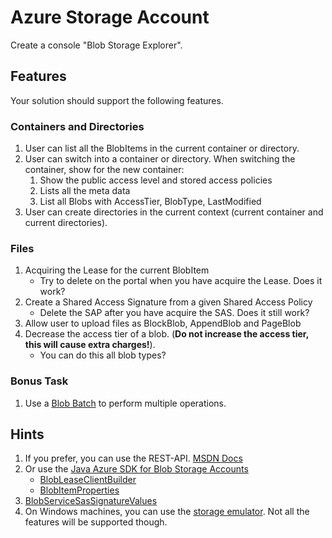# Azure Storage Account

Create a console "Blob Storage Explorer".

## Features
Your solution should support the following features.

### Containers and Directories
1. User can list all the BlobItems in the current container or directory.
2. User can switch into a container or directory. When switching the container, show for the new container:
    1. Show the public access level and stored access policies
    2. Lists all the meta data
    3. List all Blobs with AccessTier, BlobType, LastModified
3. User can create directories in the current context (current container and current directories).

### Files
1. Acquiring the Lease for the current BlobItem
    * Try to delete on the portal when you have acquire the Lease. Does it work?
2. Create a Shared Access Signature from a given Shared Access Policy
    * Delete the SAP after you have acquire the SAS. Does it still work?
3. Allow user to upload files as BlockBlob, AppendBlob and PageBlob 
4. Decrease the access tier of a blob. (**Do not increase the access tier, this will cause extra charges!**).
    * You can do this all blob types?

### Bonus Task
1. Use a [Blob Batch](https://docs.microsoft.com/en-us/rest/api/storageservices/blob-batch) to perform multiple operations.

## Hints
1. If you prefer, you can use the REST-API. [MSDN Docs]( https://docs.microsoft.com/en-us/rest/api/storageservices/blob-service-rest-api)
2. Or use the [Java Azure SDK for Blob Storage Accounts](https://azuresdkdocs.blob.core.windows.net/$web/java/azure-storage-blob/12.0.0/index.html)
    * [BlobLeaseClientBuilder](https://azuresdkdocs.blob.core.windows.net/$web/java/azure-storage-blob/12.0.0/index.html)
    * [BlobItemProperties](https://azuresdkdocs.blob.core.windows.net/$web/java/azure-storage-blob/12.0.0/index.html) 
3. [BlobServiceSasSignatureValues](https://azuresdkdocs.blob.core.windows.net/$web/java/azure-storage-blob/12.0.0/index.html)
4. On Windows machines, you can use the [storage emulator](https://docs.microsoft.com/en-us/azure/storage/common/storage-use-emulator). Not all the features will be supported though.
